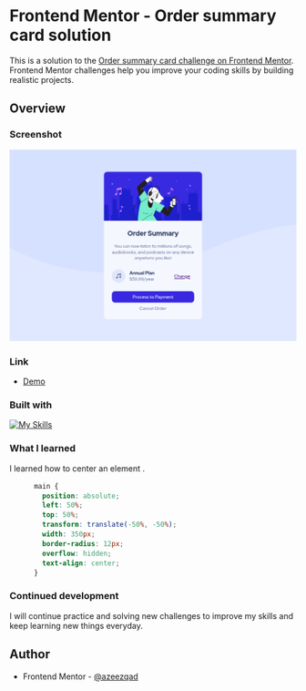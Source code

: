 # Frontend Mentor - Order summary card solution

This is a solution to the [Order summary card challenge on Frontend Mentor](https://www.frontendmentor.io/challenges/order-summary-component-QlPmajDUj). Frontend Mentor challenges help you improve your coding skills by building realistic projects. 

## Overview

### Screenshot

![](Screenshot.png)


### Link

- [Demo](https://azeezqad.github.io/frontend-mentor-challenges/order-summary-component-main/)

### Built with

[![My Skills](https://skills.thijs.gg/icons?i=html,css)](https://skills.thijs.gg)


### What I learned

I learned how to center an element . 


```css
      main {
        position: absolute;
        left: 50%;
        top: 50%;
        transform: translate(-50%, -50%);
        width: 350px;
        border-radius: 12px;
        overflow: hidden;
        text-align: center;
      }
```


### Continued development

I will continue practice and solving new challenges to improve my skills and keep learning new things everyday.


<!-- ### Useful resources

- [CSS background-image Property](https://www.w3schools.com/cssref/pr_background-image.php)  -->

## Author

- Frontend Mentor - [@azeezqad](https://www.frontendmentor.io/profile/azeezqad)
